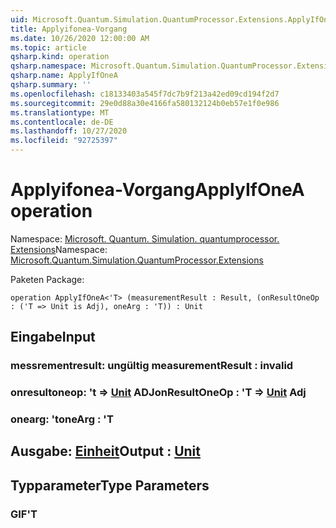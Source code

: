 ```yaml
---
uid: Microsoft.Quantum.Simulation.QuantumProcessor.Extensions.ApplyIfOneA
title: Applyifonea-Vorgang
ms.date: 10/26/2020 12:00:00 AM
ms.topic: article
qsharp.kind: operation
qsharp.namespace: Microsoft.Quantum.Simulation.QuantumProcessor.Extensions
qsharp.name: ApplyIfOneA
qsharp.summary: ''
ms.openlocfilehash: c18133403a545f7dc7b9f213a42ed09cd194f2d7
ms.sourcegitcommit: 29e0d88a30e4166fa580132124b0eb57e1f0e986
ms.translationtype: MT
ms.contentlocale: de-DE
ms.lasthandoff: 10/27/2020
ms.locfileid: "92725397"
---
```

# <a name="applyifonea-operation"></a><span data-ttu-id="45ad0-102">Applyifonea-Vorgang</span><span class="sxs-lookup"><span data-stu-id="45ad0-102">ApplyIfOneA operation</span></span>

<span data-ttu-id="45ad0-103">Namespace: [Microsoft. Quantum. Simulation. quantumprocessor. Extensions](xref:Microsoft.Quantum.Simulation.QuantumProcessor.Extensions)</span><span class="sxs-lookup"><span data-stu-id="45ad0-103">Namespace: [Microsoft.Quantum.Simulation.QuantumProcessor.Extensions](xref:Microsoft.Quantum.Simulation.QuantumProcessor.Extensions)</span></span>

<span data-ttu-id="45ad0-104">Paketen [](https://nuget.org/packages/)</span><span class="sxs-lookup"><span data-stu-id="45ad0-104">Package: [](https://nuget.org/packages/)</span></span>




```qsharp
operation ApplyIfOneA<'T> (measurementResult : Result, (onResultOneOp : ('T => Unit is Adj), oneArg : 'T)) : Unit
```


## <a name="input"></a><span data-ttu-id="45ad0-105">Eingabe</span><span class="sxs-lookup"><span data-stu-id="45ad0-105">Input</span></span>

### <a name="measurementresult--__invalidresult__"></a><span data-ttu-id="45ad0-106">messrementresult: __ungültig <Result>__</span><span class="sxs-lookup"><span data-stu-id="45ad0-106">measurementResult : __invalid<Result>__</span></span>




### <a name="onresultoneop--t--unit-adj"></a><span data-ttu-id="45ad0-107">onresultoneop: 't => [Unit](xref:microsoft.quantum.lang-ref.unit) ADJ</span><span class="sxs-lookup"><span data-stu-id="45ad0-107">onResultOneOp : 'T => [Unit](xref:microsoft.quantum.lang-ref.unit) Adj</span></span>




### <a name="onearg--t"></a><span data-ttu-id="45ad0-108">onearg: 't</span><span class="sxs-lookup"><span data-stu-id="45ad0-108">oneArg : 'T</span></span>





## <a name="output--unit"></a><span data-ttu-id="45ad0-109">Ausgabe: [Einheit](xref:microsoft.quantum.lang-ref.unit)</span><span class="sxs-lookup"><span data-stu-id="45ad0-109">Output : [Unit](xref:microsoft.quantum.lang-ref.unit)</span></span>



## <a name="type-parameters"></a><span data-ttu-id="45ad0-110">Typparameter</span><span class="sxs-lookup"><span data-stu-id="45ad0-110">Type Parameters</span></span>

### <a name="t"></a><span data-ttu-id="45ad0-111">GIF</span><span class="sxs-lookup"><span data-stu-id="45ad0-111">'T</span></span>

